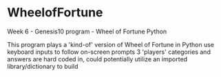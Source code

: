 # WheelofFortune
Week 6 - Genesis10 program - Wheel of Fortune Python

This program plays a 'kind-of' version of Wheel of Fortune in Python
use keyboard inputs to follow on-screen prompts
3 'players'
categories and answers are hard coded in, could potentially utilize an imported library/dictionary to build
